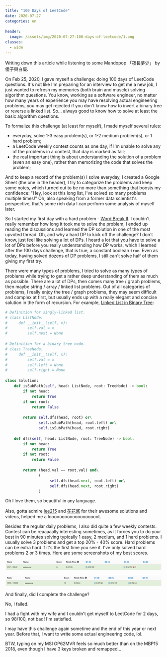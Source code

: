 ```yaml
---
title: "100 Days of LeetCode"
date: 2020-07-27
categories: en

header:
  image: /assets/img/2020-07-27-100-days-of-leetcode/1.png
classes:
  - wide
---
```


Writing down this article while listening to some Mandopop 「夜長夢少」 by 傻子與白癡.

On Feb 25, 2020, I gave myself a challenge: doing 100 days of LeetCode questions. It's not like I'm preparing for an interview to get me a new job, I just wanted to refresh my memories (both brain and muscle) solving algorithm questions. You know, working as a software engineer, no matter how many years of experience you may have resolving actual engineering problems, you may get rejected if you don't know how to invert a binary tree or reverse a linked list. So... always good to know how to solve at least the basic algorithm questions.

To formalize this challenge (at least for myself), I made myself several rules:

- everyday, solve 1-3 easy problem(s), or 1-2 medium problem(s), or 1 hard problem;
- a LeetCode weekly contest counts as one day, if I'm unable to solve any of the problems in a contest, that day is marked as fail;
- the real important thing is about understanding the solution of a problem (even an easy one), rather than memorizing the code that solves the problem;

And to keep a record of the problem(s) I solve everyday, I created a Google Sheet (the one in the header), I try to categorize the problems and keep some notes, which turned out to be no more than something that boosts my confidence: "Hey, look at this long list, I've solved so many problems multiple times!" Oh, also speaking from a former data scientist's perspective, that's some rich data I can perform some analysis of myself later.

So I started my first day with a hard problem - [Word Break II](https://leetcode.com/problems/word-break-ii/). I couldn't really remember how long it took me to solve the problem, I ended up reading the discussions and learned the DP solution in one of the most upvoted thread. Oh, and why a hard DP to kick off the challenge? I don't know, just feel like solving a lot of DPs. I heard a lot that you have to solve a lot of DPs before you really understanding how DP works, which I learned after the 100 days challenge, that is true, a constant boolean `true`. Even as today, having solved dozens of DP problems, I still can't solve half of them giving my first try.

There were many types of problems, I tried to solve as many types of problems while trying to get a rather deep understanding of them as much as possible. There are a lot of DPs, then comes many tree / graph problems, then maybe string / array / linked list problems. Out of all categories of problems, I really enjoy the tree / graph problems, they may seem difficult and complex at first, but usually ends up with a really elegant and concise solution in the form of recursion. For example, [Linked List in Binary Tree](https://leetcode.com/problems/linked-list-in-binary-tree/):

```python
# Definition for singly-linked list.
# class ListNode:
#     def __init__(self, x):
#         self.val = x
#         self.next = None

# Definition for a binary tree node.
# class TreeNode:
#     def __init__(self, x):
#         self.val = x
#         self.left = None
#         self.right = None

class Solution:
    def isSubPath(self, head: ListNode, root: TreeNode) -> bool:
        if not head:
            return True
        if not root:
            return False

        return self.dfs(head, root) or\
               self.isSubPath(head, root.left) or\
               self.isSubPath(head, root.right)

    def dfs(self, head: ListNode, root: TreeNode) -> bool:
        if not head:
            return True
        if not root:
            return False

        return (head.val == root.val) and\
               (
                    self.dfs(head.next, root.left) or\
                    self.dfs(head.next, root.right)
               )
```

Oh I love them, so beautiful in any language.

Also, gotta admire [lee215](https://www.youtube.com/channel/UCUBt1TDQTl1atYsscVoUzoQ) and [花花酱](https://www.youtube.com/channel/UC5xDNEcvb1vgw3lE21Ack2Q) for their awesome solutions and videos, helped me a looooooooooooooooooot.

Besides the regular daily problems, I also did quite a few weekly contests. Contest can be reaaaaally interesting sometimes, as it forces you to do your best in 90 minutes solving typically 1 easy, 2 medium, and 1 hard problems. I usually solve 3 problems and get a top 20% - 40% score. Hard problems can be extra hard if it's the first time you see it. I've only solved hard problems 2 or 3 times. Here are some screenshots of my best scores.

![2](/assets/img/2020-07-27-100-days-of-leetcode/2.png)

![3](/assets/img/2020-07-27-100-days-of-leetcode/3.png)

And finally, did I complete the challenge?

No, I failed.

I had a fight with my wife and I couldn't get myself to LeetCode for 2 days, so 98/100, not bad! I'm satisfied.

I may have this challenge again sometime and the end of this year or next year. Before that, I want to write some actual engineering code, lol.

BTW, typing on my MSI GP62MVR feels so much better than on the MBP15 2018, even though I have 3 keys broken and remapped...
